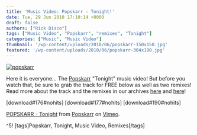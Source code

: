 ```yaml
---
title: 'Music Video: Popskarr - Tonight!'
date: Tue, 29 Jun 2010 17:10:14 +0000
draft: false
authors: ["Rick Disco"]
tags: ["Music Video", "Popskarr", "remixes", "Tonight"]
categories: ["Music", "Music Video"]
thumbnail: '/wp-content/uploads/2010/06/popskarr-150x150.jpg'
featured: '/wp-content/uploads/2010/06/popskarr-304x190.jpg'
---
```


[![](/wp-content/uploads/2010/06/popskarr.jpg "popskarr")](/wp-content/uploads/2010/06/popskarr.jpg)

Here it is everyone... The [Popskarr](www.facebook.com/popskarr "Popskarr on Facebook") "Tonight" music video! But before you watch that, be sure to grab the track for FREE below as well as two remixes! Read more about the track and the remixes in our archives [here](/2009/11/05/popskarr-is-here-tonight-and-wants-you-to-remix-em/ "Popskarr is here Tonight (and wants you to remix ‘em!)") and [here](/2009/11/14/biscope-remix-tonight/ "Biscope remix Tonight!")!

\[download#176#nohits\] \[download#177#nohits\] \[download#190#nohits\]

[POPSKARR - Tonight](http://vimeo.com/12729409) from [Popskarr](http://vimeo.com/user4034627) on [Vimeo](http://vimeo.com).

^5! \[tags\]Popskarr, Tonight, Music Video, Remixes\[/tags\]
